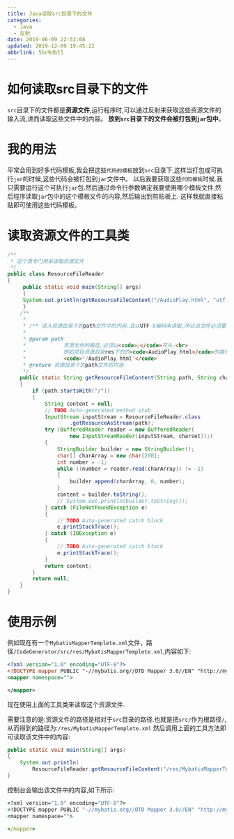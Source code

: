 ```yaml
---
title: Java读取src目录下的文件
categories: 
  - Java
  - 反射
date: 2019-06-09 22:53:08
updated: 2019-12-09 19:45:22
abbrlink: 5bc9db15
---
```

# 如何读取src目录下的文件 #
`src`目录下的文件都是**资源文件**,运行程序时,可以通过反射来获取这些资源文件的输入流,进而读取这些文件中的内容。
**放到`src`目录下的文件会被打包到`jar`包中**。
# 我的用法 #
平常会用到好多代码模板,我会把这些`代码的模板`放到`src`目录下,这样当打包成可执行`jar`的时候,这些代码会被打包到`jar`文件中。
以后我要获取这些`代码模板`时候.我只需要运行这个可执行`jar`包.然后通过命令行参数确定我要使用哪个模板文件,然后程序读取`jar`包中的这个模板文件的内容,然后输出到剪贴板上.
这样我就直接粘贴即可使用这些代码模板。
# 读取资源文件的工具类 #
```java
/**
 * 这个类专门用来读取资源文件
 */
public class ResourceFileReader
{
     public static void main(String[] args)
     {
     System.out.println(getResourceFileContent("/AudioPlay.html", "utf-8"));
     }
    /**
     * 
     * /** 读入资源目录下的path文件中的内容.会以UTF-8编码来读取,所以该文件必须要保存为UTF-8编码格式.
     * 
     * @param path
     *            资源文件的路径,必须以<code>/</code>开头.<br>
     *            例如项目资源目录res下的的<code>AudioPlay.html</code>的路径为:
     *            <code>"/AudioPlay.html"</code>
     * @return 资源目录下的path文件的内容
     */
    public static String getResourceFileContent(String path, String charset)
    {
        if (path.startsWith("/"))
        {
            String content = null;
            // TODO Auto-generated method stub
            InputStream inputStream = ResourceFileReader.class
                    .getResourceAsStream(path);
            try (BufferedReader reader = new BufferedReader(
                    new InputStreamReader(inputStream, charset));)
            {
                StringBuilder builder = new StringBuilder();
                char[] charArray = new char[200];
                int number = -1;
                while ((number = reader.read(charArray)) != -1)
                {
                    builder.append(charArray, 0, number);
                }
                content = builder.toString();
                // System.out.println(builder.toString());
            } catch (FileNotFoundException e)
            {
                // TODO Auto-generated catch block
                e.printStackTrace();
            } catch (IOException e)
            {
                // TODO Auto-generated catch block
                e.printStackTrace();
            }
            return content;
        }
        return null;
    }
}
```
# 使用示例 #
例如现在有一个`MybatisMapperTemplete.xml`文件，路径`/CodeGenerator/src/res/MybatisMapperTemplete.xml`,内容如下:
```xml
<?xml version="1.0" encoding="UTF-8"?>
<!DOCTYPE mapper PUBLIC "-//mybatis.org//DTD Mapper 3.0//EN" "http://mybatis.org/dtd/mybatis-3-mapper.dtd" >
<mapper namespace="">

</mapper>
```
现在使用上面的工具类来读取这个资源文件.

需要注意的是:资源文件的路径是相对于`src`目录的路径.也就是把`src/`作为根路径`/`,从而得到的路径为:`/res/MybatisMapperTemplete.xml`
然后调用上面的工具方法即可读取该文件中的内容:
```java
public static void main(String[] args)
{
    System.out.println(
        ResourceFileReader.getResourceFileContent("/res/MybatisMapperTemplete.xml", "utf-8"));
}
```
控制台会输出该文件中的内容,如下所示:
```cmd
<?xml version="1.0" encoding="UTF-8"?>
<!DOCTYPE mapper PUBLIC "-//mybatis.org//DTD Mapper 3.0//EN" "http://mybatis.org/dtd/mybatis-3-mapper.dtd" >
<mapper namespace="">

</mapper>
```